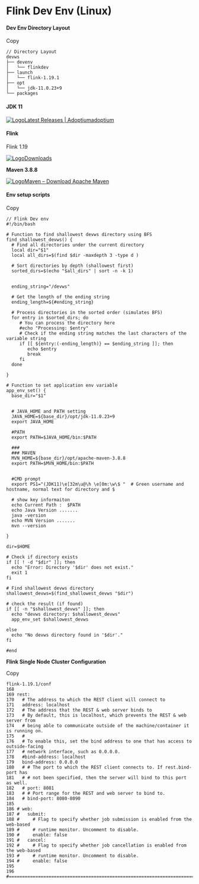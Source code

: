 # Flink Dev Env (Linux)

#### Dev Env Directory Layout <a href="#dev-env-directory-layout" id="dev-env-directory-layout"></a>

Copy

```
// Directory Layout
devws
├── devenv
│   └── flinkdev
├── launch
│   └── flink-1.19.1
├── opt
│   └── jdk-11.0.23+9
└── packages
```

#### JDK 11 <a href="#jdk-11" id="jdk-11"></a>

[![Logo](https://codewren.gitbook.io/dataflame/~gitbook/image?url=https%3A%2F%2Fadoptium.net%2Ficons%2Ficon-512x512.png%3Fv%3D3c8725a99800951594204e508d9aff1e\&width=20\&dpr=4\&quality=100\&sign=c10edea9\&sv=2)Latest Releases | Adoptiumadoptium](https://adoptium.net/temurin/releases/?version=11)

#### Flink <a href="#flink" id="flink"></a>

Flink 1.19

[![Logo](https://codewren.gitbook.io/dataflame/~gitbook/image?url=https%3A%2F%2Fflink.apache.org%2Ffavicon.png\&width=20\&dpr=4\&quality=100\&sign=200e7bec\&sv=2)Downloads](https://flink.apache.org/downloads/)

**Maven 3.8.8**

[![Logo](https://codewren.gitbook.io/dataflame/~gitbook/image?url=https%3A%2F%2Fmaven.apache.org%2Ffavicon.ico\&width=20\&dpr=4\&quality=100\&sign=7d1b26b\&sv=2)Maven – Download Apache Maven](https://maven.apache.org/download.cgi)

#### Env setup scripts <a href="#env-setup-scripts" id="env-setup-scripts"></a>

Copy

```
// Flink Dev env
#!/bin/bash

# Function to find shallowest devws directory using BFS
find_shallowest_devws() {
  # Find all directories under the current directory
  local dir="$1"
  local all_dirs=$(find $dir -maxdepth 3 -type d )

  # Sort directories by depth (shallowest first)
  sorted_dirs=$(echo "$all_dirs" | sort -n -k 1)


  ending_string="/devws"

  # Get the length of the ending string
  ending_length=${#ending_string}

  # Process directories in the sorted order (simulates BFS)
  for entry in $sorted_dirs; do
     # You can process the directory here
     #echo "Processing: $entry"
     # Check if the ending string matches the last characters of the variable string
     if [[ ${entry:(-ending_length)} == $ending_string ]]; then
        echo $entry
        break
     fi
  done

}

# Function to set application env variable
app_env_set() {
  base_dir="$1"


  # JAVA_HOME and PATH setting
  JAVA_HOME=${base_dir}/opt/jdk-11.0.23+9
  export JAVA_HOME

  #PATH
  export PATH=$JAVA_HOME/bin:$PATH

  ###
  ### MAVEN 
  MVN_HOME=${base_dir}/opt/apache-maven-3.8.8
  export PATH=$MVN_HOME/bin:$PATH
  

  #CMD prompt
  export PS1="(JDK11)\e[32m\u@\h \e[0m:\w\$ "  # Green username and hostname, normal text for directory and $

  # show key informaiton
  echo Current Path :  $PATH
  echo Java Version .......
  java -version
  echo MVN Version .......
  mvn --version

}

dir=$HOME

# Check if directory exists
if [[ ! -d "$dir" ]]; then
  echo "Error: Directory '$dir' does not exist."
  exit 1
fi

# Find shallowest devws directory
shallowest_devws=$(find_shallowest_devws "$dir")

# check the result (if found)
if [[ -n "$shallowest_devws" ]]; then
  echo "devws directory: $shallowest_devws"
  app_env_set $shallowest_devws 

else
  echo "No devws directory found in '$dir'."
fi

#end
```

**Flink Single Node Cluster Configuration**

Copy

```
flink-1.19.1/conf
168 
169 rest:
170   # The address to which the REST client will connect to
171   address: localhost
172   # The address that the REST & web server binds to
173   # By default, this is localhost, which prevents the REST & web server from
174   # being able to communicate outside of the machine/container it is running on.
175   #
176   # To enable this, set the bind address to one that has access to outside-facing
177   # network interface, such as 0.0.0.0.
178   #bind-address: localhost
179   bind-address: 0.0.0.0
180   # # The port to which the REST client connects to. If rest.bind-port has
181   # # not been specified, then the server will bind to this port as well.
182   # port: 8081
183   # # Port range for the REST and web server to bind to.
184   # bind-port: 8080-8090
185 
186 # web:
187 #   submit:
188 #     # Flag to specify whether job submission is enabled from the web-based
189 #     # runtime monitor. Uncomment to disable.
190 #     enable: false
191 #   cancel:
192 #     # Flag to specify whether job cancellation is enabled from the web-based
193 #     # runtime monitor. Uncomment to disable.
194 #     enable: false
195 
196 #==============================================================================
```

[\
](https://codewren.gitbook.io/dataflame/dataflame-dev-environment-setting-up/readme)
